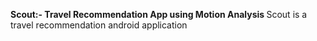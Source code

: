 <b>Scout:- Travel Recommendation App using Motion Analysis </b>
Scout is a travel recommendation android application
